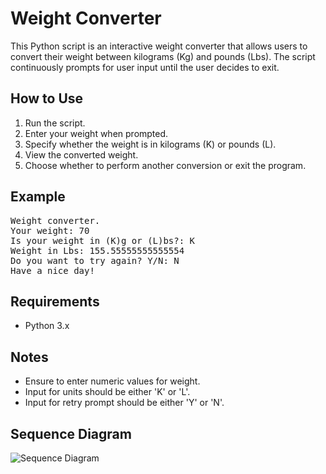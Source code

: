  <h1>Weight Converter</h1>
    <p>This Python script is an interactive weight converter that allows users to convert their weight between kilograms (Kg) and pounds (Lbs). The script continuously prompts for user input until the user decides to exit.</p>
    <h2>How to Use</h2>
    <ol>
        <li>Run the script.</li>
        <li>Enter your weight when prompted.</li>
        <li>Specify whether the weight is in kilograms (K) or pounds (L).</li>
        <li>View the converted weight.</li>
        <li>Choose whether to perform another conversion or exit the program.</li>
    </ol>
    <h2>Example</h2>
    <pre>
Weight converter.
Your weight: 70
Is your weight in (K)g or (L)bs?: K
Weight in Lbs: 155.55555555555554
Do you want to try again? Y/N: N
Have a nice day!</pre>
    <h2>Requirements</h2>
    <ul>
        <li>Python 3.x</li>
    </ul>
    <h2>Notes</h2>
    <ul>
        <li>Ensure to enter numeric values for weight.</li>
        <li>Input for units should be either 'K' or 'L'.</li>
        <li>Input for retry prompt should be either 'Y' or 'N'.</li>
    </ul>
    <h2>Sequence Diagram</h2>
    <img src="/WeightConverter/WeightConverter/ReadMeFiles/SequenceDiagram.png" alt="Sequence Diagram">

